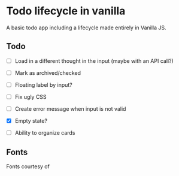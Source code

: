 # Todo lifecycle in vanilla
A basic todo app including a lifecycle made entirely in Vanilla JS.

## Todo

- [ ] Load in a different thought in the input (maybe with an API call?)
- [ ] Mark as archived/checked
- [ ] Floating label by input?
- [ ] Fix ugly CSS
- [ ] Create error message when input is not valid
- [X] Empty state?
- [ ] Ability to organize cards


## Fonts
Fonts courtesy of [](https://www.theleagueofmoveabletype.com/)

